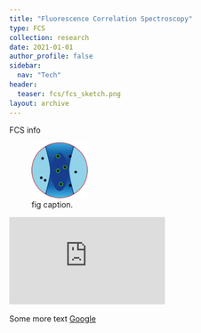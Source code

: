 ```yaml
---
title: "Fluorescence Correlation Spectroscopy"
type: FCS
collection: research
date: 2021-01-01
author_profile: false
sidebar:
  nav: "Tech"
header:
  teaser: fcs/fcs_sketch.png
layout: archive
---
```


<div style="text-align: justify">
FCS info

<figure style="width: 20%" class="align-center">
<img src='/images/fcs/fcs_sketch.png'>
<figcaption>fig caption.</figcaption>
</figure>

<iframe width="280" height="157" src="https://www.youtube.com/embed/vL9hmcB5bcQ" frameborder="0" allow="accelerometer; autoplay; clipboard-write; encrypted-media; gyroscope; picture-in-picture" allowfullscreen></iframe>

Some more text <a href="http://www.google.com">Google</a>



